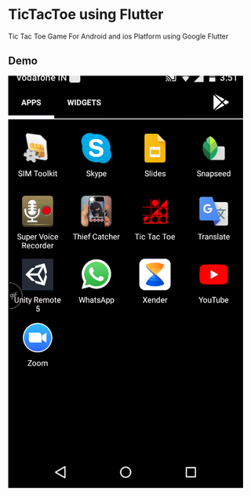 # TicTacToe using Flutter

Tic Tac Toe Game For Android and ios Platform using Google Flutter 

## Demo

![](/demo/demo.gif)
